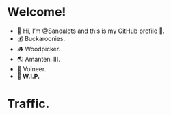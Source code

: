 # Welcome!
- 👋 Hi, I’m @Sandalots and this is my GitHub profile 🥇.
- 💰 Buckaroonies.
- 🪵 Woodpicker.
- 🌎 Amanteni III.
- 🔮 Volneer.
- **🔨 W.I.P.**
# Traffic.



<!---
Sandalots/Sandalots is a ✨ special ✨ repository because its `README.md` (this file) appears on your GitHub profile.
You can click the Preview link to take a look at your changes.
--->
